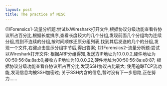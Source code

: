 ```yaml
---
layout: post
title: The practice of MISC
---
```


(1)Forensics1-流量分析题:尝试以Wireshark打开文件,根据协议分级功能查看各协议所占百分比,根据长度排序,查看长度较大的几个分组,发现前面几个分组均为连续分组,找到不连续的分组,按时间顺序还原分组列表,找到其后发送的几个的分组,发现一个文件,右键点击显示分组字节后,得出答案;
(2)Forensics2-流量分析题:尝试以Wireshark打开文件:
   根据ARP分组得知,发送方IP地址为10.0.0.2,硬件地址为00:50:56:8a:8a:b0,接收方IP地址为10.0.0.22,硬件地址为00:50:56:8a:e8:87;
   根据协议分级功能查看各协议所占百分比,发现SSH协议占比最大;
   使用追踪TCP流功能,发现信息均被SSH加密过;
   关于SSH内含的信息,暂时没有下一步思路,正在努力......